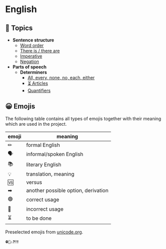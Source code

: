 # English

## 📂 Topics

- **Sentence structure**
  - [Word order](topics/sentence-structure/word-order.md)
  - [There is / there are](topics/sentence-structure/there-is-there-are.md)
  - [Imperative](topics/sentence-structure/imperative.md)
  - [Negation](topics/sentence-structure/negation.md)
- **Parts of speech**
  - **Determiners**
    - [All, every, none, no, each, either](topics/parts-of-speech/determiners/basic-determiners.md)
    - [⏳ Articles](topics/parts-of-speech/determiners/articles.md)
    - [Quantifiers](topics/parts-of-speech/determiners/quantifiers.md)

## 😀 Emojis

The following table contains all types of emojis together with their meaning which are used in the project.

| emoji | meaning                             |
|-------|-------------------------------------|
| ✏     | formal English                      |
| 🗣    | informal/spoken English             |
| 📚    | literary English                    |
| 💡    | translation, meaning                |
| 🆚    | versus                              |
| ➡     | another possible option, derivation |
| 🟢    | correct usage                       |
| 🔴    | incorrect usage                     |
| ⏳     | to be done                          |

Preselected emojis from [unicode.org](https://unicode.org/emoji/charts/full-emoji-list.html).

```
⛔🚫⚠❓‼❗
```

